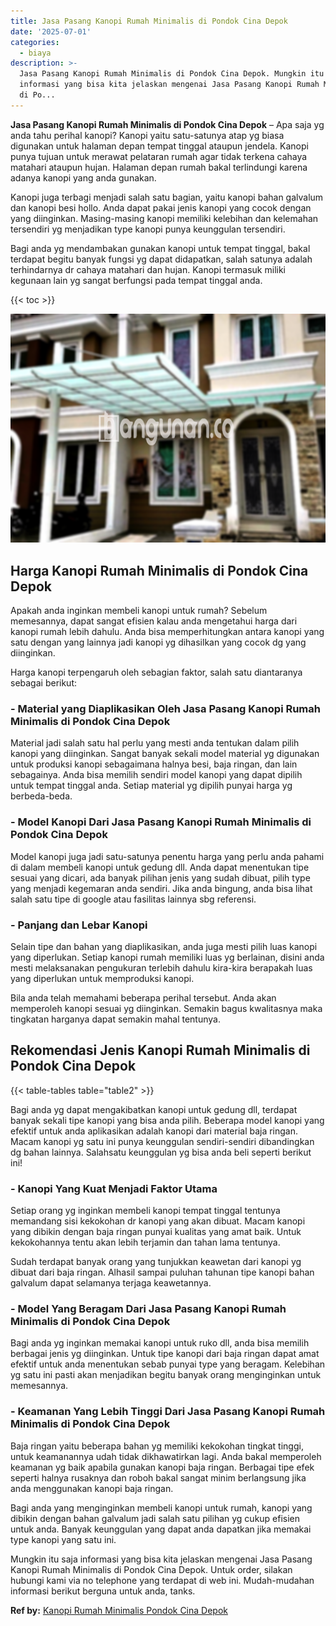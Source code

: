```yaml
---
title: Jasa Pasang Kanopi Rumah Minimalis di Pondok Cina Depok
date: '2025-07-01'
categories:
  - biaya
description: >-
  Jasa Pasang Kanopi Rumah Minimalis di Pondok Cina Depok. Mungkin itu saja
  informasi yang bisa kita jelaskan mengenai Jasa Pasang Kanopi Rumah Minimalis
  di Po...
---
```


**Jasa Pasang Kanopi Rumah Minimalis di Pondok Cina Depok** – Apa saja yg anda tahu perihal kanopi? Kanopi yaitu satu-satunya atap yg biasa digunakan untuk halaman depan tempat tinggal ataupun jendela. Kanopi punya tujuan untuk merawat pelataran rumah agar tidak terkena cahaya matahari ataupun hujan. Halaman depan rumah bakal terlindungi karena adanya kanopi yang anda gunakan.

Kanopi juga terbagi menjadi salah satu bagian, yaitu kanopi bahan galvalum dan kanopi besi hollo. Anda dapat pakai jenis kanopi yang cocok dengan yang diinginkan. Masing-masing kanopi memiliki kelebihan dan kelemahan tersendiri yg menjadikan type kanopi punya keunggulan tersendiri.

Bagi anda yg mendambakan gunakan kanopi untuk tempat tinggal, bakal terdapat begitu banyak fungsi yg dapat didapatkan, salah satunya adalah terhindarnya dr cahaya matahari dan hujan. Kanopi termasuk miliki kegunaan lain yg sangat berfungsi pada tempat tinggal anda.

{{< toc >}}

![Jasa Pasang Kanopi Rumah Minimalis di Pondok Cina Depok](/images/harga-kanopi-minimalis-52.png)

## Harga Kanopi Rumah Minimalis di Pondok Cina Depok

Apakah anda inginkan membeli kanopi untuk rumah? Sebelum memesannya, dapat sangat efisien kalau anda mengetahui harga dari kanopi rumah lebih dahulu. Anda bisa memperhitungkan antara kanopi yang satu dengan yang lainnya jadi kanopi yg dihasilkan yang cocok dg yang diinginkan.

Harga kanopi terpengaruh oleh sebagian faktor, salah satu diantaranya sebagai berikut:

### \- Material yang Diaplikasikan Oleh Jasa Pasang Kanopi Rumah Minimalis di Pondok Cina Depok

Material jadi salah satu hal perlu yang mesti anda tentukan dalam pilih kanopi yang diinginkan. Sangat banyak sekali model material yg digunakan untuk produksi kanopi sebagaimana halnya besi, baja ringan, dan lain sebagainya. Anda bisa memilih sendiri model kanopi yang dapat dipilih untuk tempat tinggal anda. Setiap material yg dipilih punyai harga yg berbeda-beda.

### \- Model Kanopi Dari Jasa Pasang Kanopi Rumah Minimalis di Pondok Cina Depok

Model kanopi juga jadi satu-satunya penentu harga yang perlu anda pahami di dalam membeli kanopi untuk gedung dll. Anda dapat menentukan tipe sesuai yang dicari, ada banyak pilihan jenis yang sudah dibuat, pilih type yang menjadi kegemaran anda sendiri. Jika anda bingung, anda bisa lihat salah satu tipe di google atau fasilitas lainnya sbg referensi.

### \- Panjang dan Lebar Kanopi

Selain tipe dan bahan yang diaplikasikan, anda juga mesti pilih luas kanopi yang diperlukan. Setiap kanopi rumah memiliki luas yg berlainan, disini anda mesti melaksanakan pengukuran terlebih dahulu kira-kira berapakah luas yang diperlukan untuk memproduksi kanopi.

Bila anda telah memahami beberapa perihal tersebut. Anda akan memperoleh kanopi sesuai yg diinginkan. Semakin bagus kwalitasnya maka tingkatan harganya dapat semakin mahal tentunya.

## Rekomendasi Jenis Kanopi Rumah Minimalis di Pondok Cina Depok

{{< table-tables table="table2" >}}

Bagi anda yg dapat mengakibatkan kanopi untuk gedung dll, terdapat banyak sekali tipe kanopi yang bisa anda pilih. Beberapa model kanopi yang efektif untuk anda aplikasikan adalah kanopi dari material baja ringan. Macam kanopi yg satu ini punya keunggulan sendiri-sendiri dibandingkan dg bahan lainnya. Salahsatu keunggulan yg bisa anda beli seperti berikut ini!

### \- Kanopi Yang Kuat Menjadi Faktor Utama

Setiap orang yg inginkan membeli kanopi tempat tinggal tentunya memandang sisi kekokohan dr kanopi yang akan dibuat. Macam kanopi yang dibikin dengan baja ringan punyai kualitas yang amat baik. Untuk kekokohannya tentu akan lebih terjamin dan tahan lama tentunya.

Sudah terdapat banyak orang yang tunjukkan keawetan dari kanopi yg dibuat dari baja ringan. Alhasil sampai puluhan tahunan tipe kanopi bahan galvalum dapat selamanya terjaga keawetannya.

### \- Model Yang Beragam Dari Jasa Pasang Kanopi Rumah Minimalis di Pondok Cina Depok

Bagi anda yg inginkan memakai kanopi untuk ruko dll, anda bisa memilih berbagai jenis yg diinginkan. Untuk tipe kanopi dari baja ringan dapat amat efektif untuk anda menentukan sebab punyai type yang beragam. Kelebihan yg satu ini pasti akan menjadikan begitu banyak orang menginginkan untuk memesannya.

### \- Keamanan Yang Lebih Tinggi Dari Jasa Pasang Kanopi Rumah Minimalis di Pondok Cina Depok

Baja ringan yaitu beberapa bahan yg memiliki kekokohan tingkat tinggi, untuk keamanannya udah tidak dikhawatirkan lagi. Anda bakal memperoleh keamanan yg baik apabila gunakan kanopi baja ringan. Berbagai tipe efek seperti halnya rusaknya dan roboh bakal sangat minim berlangsung jika anda menggunakan kanopi baja ringan.

Bagi anda yang menginginkan membeli kanopi untuk rumah, kanopi yang dibikin dengan bahan galvalum jadi salah satu pilihan yg cukup efisien untuk anda. Banyak keunggulan yang dapat anda dapatkan jika memakai type kanopi yang satu ini.

Mungkin itu saja informasi yang bisa kita jelaskan mengenai Jasa Pasang Kanopi Rumah Minimalis di Pondok Cina Depok. Untuk order, silakan hubungi kami via no telephone yang terdapat di web ini. Mudah-mudahan informasi berikut berguna untuk anda, tanks.

**Ref by:**  [Kanopi Rumah Minimalis Pondok Cina Depok](https://id.wikipedia.org/wiki/Kanopi)
